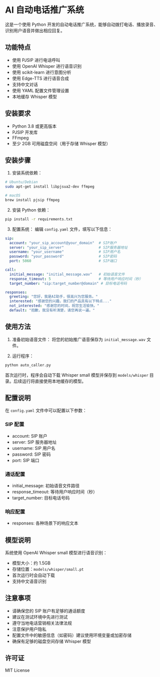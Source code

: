 # AI 自动电话推广系统

这是一个使用 Python 开发的自动电话推广系统，能够自动拨打电话、播放录音、识别用户语音并做出相应回复。

## 功能特点

- 使用 PJSIP 进行电话呼叫
- 使用 OpenAI Whisper 进行语音识别
- 使用 scikit-learn 进行意图分析
- 使用 Edge-TTS 进行语音合成
- 支持中文对话
- 使用 YAML 配置文件管理设置
- 本地缓存 Whisper 模型

## 安装要求

- Python 3.8 或更高版本
- PJSIP 开发库
- FFmpeg
- 至少 2GB 可用磁盘空间（用于存储 Whisper 模型）

## 安装步骤

1. 安装系统依赖：
```bash
# Ubuntu/Debian
sudo apt-get install libpjsua2-dev ffmpeg

# macOS
brew install pjsip ffmpeg
```

2. 安装 Python 依赖：
```bash
pip install -r requirements.txt
```

3. 配置系统：
编辑 `config.yaml` 文件，填写以下信息：
```yaml
sip:
  account: "your_sip_account@your_domain"  # SIP账户
  server: "your_sip_server"                # SIP服务器地址
  username: "your_username"                # SIP用户名
  password: "your_password"                # SIP密码
  port: 5060                               # SIP端口

call:
  initial_message: "initial_message.wav"   # 初始语音文件
  response_timeout: 5                      # 等待用户响应时间（秒）
  target_number: "sip:target_number@domain" # 目标电话号码

responses:
  greeting: "您好，我是AI助手，很高兴为您服务。"
  interested: "感谢您的兴趣，我们的产品具有以下特点..."
  not_interested: "感谢您的时间，祝您生活愉快。"
  default: "抱歉，我没有听清楚，请您再说一遍。"
```

## 使用方法

1. 准备初始语音文件：
将您的初始推广语音保存为 `initial_message.wav` 文件。

2. 运行程序：
```bash
python auto_caller.py
```

首次运行时，程序会自动下载 Whisper small 模型并保存到 `models/whisper` 目录。后续运行将直接使用本地缓存的模型。

## 配置说明

在 `config.yaml` 文件中可以配置以下参数：

### SIP 配置
- account: SIP 账户
- server: SIP 服务器地址
- username: SIP 用户名
- password: SIP 密码
- port: SIP 端口

### 通话配置
- initial_message: 初始语音文件路径
- response_timeout: 等待用户响应时间（秒）
- target_number: 目标电话号码

### 响应配置
- responses: 各种场景下的响应文本

## 模型说明

系统使用 OpenAI Whisper small 模型进行语音识别：
- 模型大小：约 1.5GB
- 存储位置：`models/whisper/small.pt`
- 首次运行时会自动下载
- 支持中文语音识别

## 注意事项

- 请确保您的 SIP 账户有足够的通话额度
- 建议在测试环境中先进行测试
- 遵守当地电话营销相关法律法规
- 注意保护用户隐私
- 配置文件中的敏感信息（如密码）建议使用环境变量或加密存储
- 确保有足够的磁盘空间存储 Whisper 模型

## 许可证

MIT License 